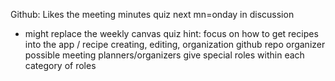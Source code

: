 Github: Likes the meeting minutes
quiz next mn=onday in discussion
   - might replace the weekly canvas quiz
hint: focus on how to get recipes into the app / recipe creating, editing, organization
github repo organizer
possible meeting planners/organizers
give special roles within each category of roles
